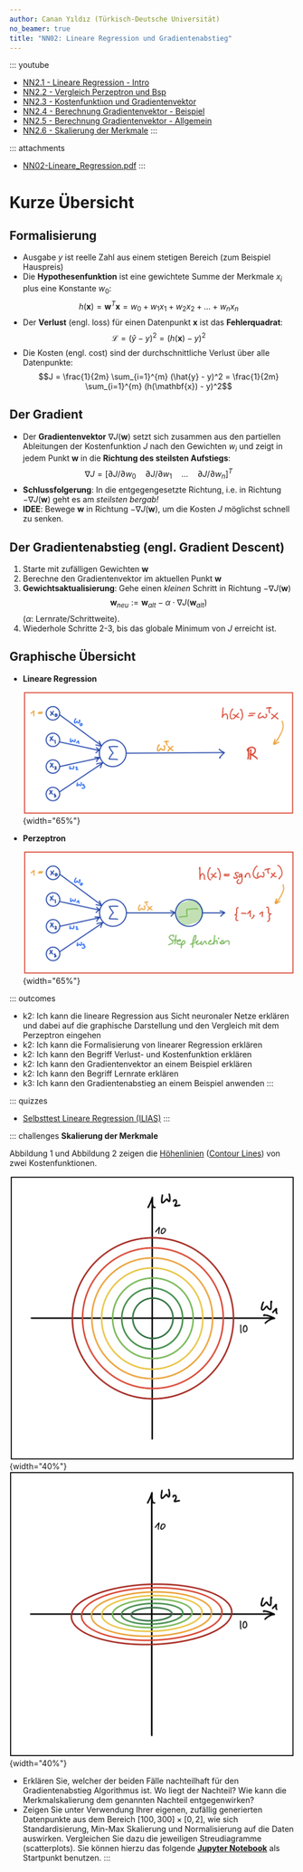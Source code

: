 ```yaml
---
author: Canan Yıldız (Türkisch-Deutsche Universität)
no_beamer: true
title: "NN02: Lineare Regression und Gradientenabstieg"
---
```


::: youtube
-   [NN2.1 - Lineare Regression - Intro](https://youtu.be/f-DTaKMnkj4)
-   [NN2.2 - Vergleich Perzeptron und Bsp](https://youtu.be/UnLjjMswNRo)
-   [NN2.3 - Kostenfunktiıon und Gradientenvektor](https://youtu.be/H2YvYIaUW1Q)
-   [NN2.4 - Berechnung Gradientenvektor - Beispiel](https://youtu.be/URaVsZnfppQ)
-   [NN2.5 - Berechnung Gradientenvektor - Allgemein](https://youtu.be/5OZF3Qopous)
-   [NN2.6 - Skalierung der Merkmale](https://youtu.be/m-TnM13I-no)
:::

::: attachments
-   [NN02-Lineare_Regression.pdf](https://github.com/Artificial-Intelligence-HSBI-TDU/KI-Vorlesung/blob/master/lecture/nn/files/NN02-Lineare_Regression.pdf)
:::

# Kurze Übersicht

## Formalisierung

-   Ausgabe $y$ ist reelle Zahl aus einem stetigen Bereich (zum Beispiel Hauspreis)
-   Die **Hypothesenfunktion** ist eine gewichtete Summe der Merkmale $x_i$ plus
    eine Konstante $w_0$:
    $$h(\mathbf{x}) = \mathbf{w}^T\mathbf{x} = w_0 + w_1x_1 + w_2x_2 + \ldots + w_nx_n$$
-   Der **Verlust** (engl. loss) für einen Datenpunkt $\mathbf{x}$ ist das
    **Fehlerquadrat**: $$\mathcal{L} = (\hat{y} - y)^2 = (h(\mathbf{x}) - y)^2$$
-   Die Kosten (engl. cost) sind der durchschnittliche Verlust über alle
    Datenpunkte:
    $$J = \frac{1}{2m} \sum_{i=1}^{m} (\hat{y} - y)^2 = \frac{1}{2m} \sum_{i=1}^{m} (h(\mathbf{x}) - y)^2$$

## Der Gradient

-   Der **Gradientenvektor** $\nabla J(\mathbf{w})$ setzt sich zusammen aus den
    partiellen Ableitungen der Kostenfunktion $J$ nach den Gewichten $w_i$ und zeigt
    in jedem Punkt $\mathbf{w}$ in die **Richtung des steilsten Aufstiegs**:
    $$\nabla J = [ \partial J / \partial w_0
    \quad \partial J / \partial w_1 \quad \ldots
    \quad \partial J / \partial w_n]^T$$
-   **Schlussfolgerung**: In die entgegengesetzte Richtung, i.e. in Richtung
    $-\nabla J(\mathbf{w})$ geht es am *steilsten bergab!*
-   **IDEE**: Bewege $\mathbf{w}$ in Richtung $-\nabla J(\mathbf{w})$, um die Kosten
    $J$ möglichst schnell zu senken.

## Der Gradientenabstieg (engl. Gradient Descent)

1.  Starte mit zufälligen Gewichten $\mathbf{w}$
2.  Berechne den Gradientenvektor im aktuellen Punkt $\mathbf{w}$
3.  **Gewichtsaktualisierung**: Gehe einen *kleinen* Schritt in Richtung
    $-\nabla J(\mathbf{w})$
    $$\mathbf{w} _{neu} := \mathbf{w} _{alt} - \alpha \cdot \nabla J(\mathbf{w} _{alt})$$
    ($\alpha$: Lernrate/Schrittweite).
4.  Wiederhole Schritte 2-3, bis das globale Minimum von $J$ erreicht ist.

## Graphische Übersicht

-   **Lineare Regression**

    ![](images/lin_reg_nn.png){width="65%"}

-   **Perzeptron**

    ![](images/perzeptron_nn.png){width="65%"}

::: outcomes
-   k2: Ich kann die lineare Regression aus Sicht neuronaler Netze erklären und
    dabei auf die graphische Darstellung und den Vergleich mit dem Perzeptron
    eingehen
-   k2: Ich kann die Formalisierung von linearer Regression erklären
-   k2: Ich kann den Begriff Verlust- und Kostenfunktion erklären
-   k2: Ich kann den Gradientenvektor an einem Beispiel erklären
-   k2: Ich kann den Begriff Lernrate erklären
-   k3: Ich kann den Gradientenabstieg an einem Beispiel anwenden
:::

::: quizzes
-   [Selbsttest Lineare Regression
    (ILIAS)](https://www.hsbi.de/elearning/goto.php?target=tst_1106590&client_id=FH-Bielefeld)
:::

::: challenges
**Skalierung der Merkmale**

Abbildung 1 und Abbildung 2 zeigen die
[Höhenlinien](https://de.wikipedia.org/wiki/H%C3%B6henlinie) ([Contour
Lines](https://en.wikipedia.org/wiki/Contour_line)) von zwei Kostenfunktionen.

![Abbildung 1](images/contour_plot_a.png){width="40%"}
![Abbildung 2](images/contour_plot_b.png){width="40%"}

-   Erklären Sie, welcher der beiden Fälle nachteilhaft für den Gradientenabstieg
    Algorithmus ist. Wo liegt der Nachteil? Wie kann die Merkmalskalierung dem
    genannten Nachteil entgegenwirken?
-   Zeigen Sie unter Verwendung Ihrer eigenen, zufällig generierten Datenpunkte aus
    dem Bereich $[100, 300] \times [0, 2]$, wie sich Standardisierung, Min-Max
    Skalierung und Normalisierung auf die Daten auswirken. Vergleichen Sie dazu die
    jeweiligen Streudiagramme (scatterplots). Sie können hierzu das folgende
    [**Jupyter
    Notebook**](https://github.com/Artificial-Intelligence-HSBI-TDU/KI-Vorlesung/blob/master/lecture/nn/files/Feature_Scaling_Starter.ipynb)
    als Startpunkt benutzen.
:::
